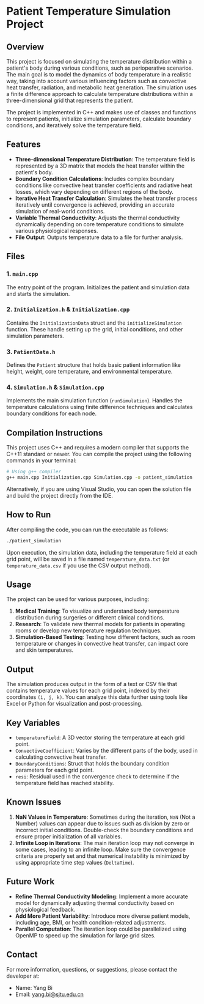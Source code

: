 # Patient Temperature Simulation Project

## Overview
This project is focused on simulating the temperature distribution within a patient's body during various conditions, such as perioperative scenarios. The main goal is to model the dynamics of body temperature in a realistic way, taking into account various influencing factors such as convective heat transfer, radiation, and metabolic heat generation. The simulation uses a finite difference approach to calculate temperature distributions within a three-dimensional grid that represents the patient.

The project is implemented in C++ and makes use of classes and functions to represent patients, initialize simulation parameters, calculate boundary conditions, and iteratively solve the temperature field.

## Features
- **Three-dimensional Temperature Distribution**: The temperature field is represented by a 3D matrix that models the heat transfer within the patient's body.
- **Boundary Condition Calculations**: Includes complex boundary conditions like convective heat transfer coefficients and radiative heat losses, which vary depending on different regions of the body.
- **Iterative Heat Transfer Calculation**: Simulates the heat transfer process iteratively until convergence is achieved, providing an accurate simulation of real-world conditions.
- **Variable Thermal Conductivity**: Adjusts the thermal conductivity dynamically depending on core temperature conditions to simulate various physiological responses.
- **File Output**: Outputs temperature data to a file for further analysis.

## Files
### 1. `main.cpp`
The entry point of the program. Initializes the patient and simulation data and starts the simulation.

### 2. `Initialization.h` & `Initialization.cpp`
Contains the `InitializationData` struct and the `initializeSimulation` function. These handle setting up the grid, initial conditions, and other simulation parameters.

### 3. `PatientData.h`
Defines the `Patient` structure that holds basic patient information like height, weight, core temperature, and environmental temperature.

### 4. `Simulation.h` & `Simulation.cpp`
Implements the main simulation function (`runSimulation`). Handles the temperature calculations using finite difference techniques and calculates boundary conditions for each node.

## Compilation Instructions
This project uses C++ and requires a modern compiler that supports the C++11 standard or newer. You can compile the project using the following commands in your terminal:

```sh
# Using g++ compiler
g++ main.cpp Initialization.cpp Simulation.cpp -o patient_simulation
```
Alternatively, if you are using Visual Studio, you can open the solution file and build the project directly from the IDE.

## How to Run
After compiling the code, you can run the executable as follows:

```sh
./patient_simulation
```
Upon execution, the simulation data, including the temperature field at each grid point, will be saved in a file named `temperature_data.txt` (or `temperature_data.csv` if you use the CSV output method).

## Usage
The project can be used for various purposes, including:
1. **Medical Training**: To visualize and understand body temperature distribution during surgeries or different clinical conditions.
2. **Research**: To validate new thermal models for patients in operating rooms or develop new temperature regulation techniques.
3. **Simulation-Based Testing**: Testing how different factors, such as room temperature or changes in convective heat transfer, can impact core and skin temperatures.

## Output
The simulation produces output in the form of a text or CSV file that contains temperature values for each grid point, indexed by their coordinates `(i, j, k)`. You can analyze this data further using tools like Excel or Python for visualization and post-processing.

## Key Variables
- `temperatureField`: A 3D vector storing the temperature at each grid point.
- `ConvectiveCoefficient`: Varies by the different parts of the body, used in calculating convective heat transfer.
- `BoundaryConditions`: Struct that holds the boundary condition parameters for each grid point.
- `resi`: Residual used in the convergence check to determine if the temperature field has reached stability.

## Known Issues
1. **NaN Values in Temperature**: Sometimes during the iteration, `NaN` (Not a Number) values can appear due to issues such as division by zero or incorrect initial conditions. Double-check the boundary conditions and ensure proper initialization of all variables.
2. **Infinite Loop in Iterations**: The main iteration loop may not converge in some cases, leading to an infinite loop. Make sure the convergence criteria are properly set and that numerical instability is minimized by using appropriate time step values (`DeltaTime`).

## Future Work
- **Refine Thermal Conductivity Modeling**: Implement a more accurate model for dynamically adjusting thermal conductivity based on physiological feedback.
- **Add More Patient Variability**: Introduce more diverse patient models, including age, BMI, or health condition-related adjustments.
- **Parallel Computation**: The iteration loop could be parallelized using OpenMP to speed up the simulation for large grid sizes.


## Contact
For more information, questions, or suggestions, please contact the developer at:

- Name: Yang Bi
- Email: yang.bi@sjtu.edu.cn
